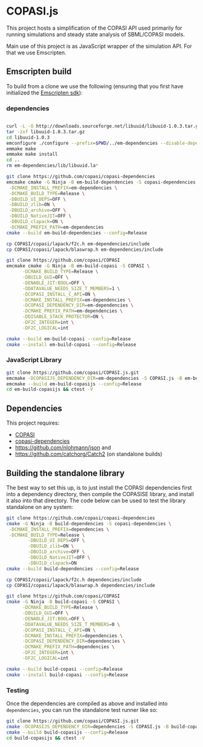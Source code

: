 # COPASI.js
This project hosts a simplification of the COPASI API used
primarily for running simulations and steady state analysis 
of SBML/COPASI models. 

Main use of this project is as JavaScript wrapper of the
simulation API. For that we use Emscripten. 

## Emscripten build
To build from a clone we use the following (ensuring that you first have initialized the [Emscripten sdk](https://emscripten.org/docs/getting_started/downloads.html)): 

### dependencies
```bash

curl -L -O http://downloads.sourceforge.net/libuuid/libuuid-1.0.3.tar.gz 
tar -zxf libuuid-1.0.3.tar.gz
cd libuuid-1.0.3
emconfigure ./configure --prefix=$PWD/../em-dependencies --disable-dependency-tracking --with-pic --enable-static=yes --enable-shared=no
emmake make
emmake make install
cd ..
rm em-dependencies/lib/libuuid.la*

git clone https://github.com/copasi/copasi-dependencies
emcmake cmake -G Ninja -B em-build-dependencies -S copasi-dependencies \
 -DCMAKE_INSTALL_PREFIX=em-dependencies \
 -DCMAKE_BUILD_TYPE=Release \
 -DBUILD_UI_DEPS=OFF \
 -DBUILD_zlib=ON \
 -DBUILD_archive=OFF \
 -DBUILD_NativeJIT=OFF \
 -DBUILD_clapack=ON \
 -DCMAKE_PREFIX_PATH=em-dependencies
cmake --build em-build-dependencies --config=Release

cp COPASI/copasi/lapack/f2c.h em-dependencies/include 
cp COPASI/copasi/lapack/blaswrap.h em-dependencies/include

git clone https://github.com/copasi/COPASI
emcmake cmake -G Ninja -B em-build-copasi -S COPASI \
      -DCMAKE_BUILD_TYPE=Release \
      -DBUILD_GUI=OFF \
      -DENABLE_JIT:BOOL=OFF \
      -DDATAVALUE_NEEDS_SIZE_T_MEMBERS=1 \
      -DCOPASI_INSTALL_C_API=ON \
      -DCMAKE_INSTALL_PREFIX=em-dependencies \
      -DCOPASI_DEPENDENCY_DIR=em-dependencies \
      -DCMAKE_PREFIX_PATH=em-dependencies \
      -DDISABLE_STACK_PROTECTOR=ON \
      -DF2C_INTEGER=int \
      -DF2C_LOGICAL=int

cmake --build em-build-copasi --config=Release
cmake --install em-build-copasi --config=Release
```

### JavaScript Library

```bash
git clone https://github.com/copasi/COPASI.js.git
emcmake -DCOPASIJS_DEPENDENCY_DIR=em-dependencies -S COPASI.js -B em-build-copasijs
emcmake --build em-build-copasijs --config=Release
cd em-build-copasijs && ctest -V

```

## Dependencies
This project requires: 

* [COPASI](https://github.com/copasi/COPASI)
* [copasi-dependencies](https://github.com/copasi/copasi-dependencies)
* <https://github.com/nlohmann/json> and
* <https://github.com/catchorg/Catch2> (on standalone builds)



## Building the standalone library
The best way to set this up, is to just install the COPASI dependencies first into a dependency directory, then compile the COPASISE library, and install it also into that directory. The code below can be used to test the library standalone on any system: 

```bash
git clone https://github.com/copasi/copasi-dependencies
cmake -G Ninja -B build-dependencies -S copasi-dependencies \
 -DCMAKE_INSTALL_PREFIX=dependencies \
 -DCMAKE_BUILD_TYPE=Release \
        -DBUILD_UI_DEPS=OFF \
        -DBUILD_zlib=ON \
        -DBUILD_archive=OFF \
        -DBUILD_NativeJIT=OFF \
        -DBUILD_clapack=ON
cmake --build build-dependencies --config=Release

cp COPASI/copasi/lapack/f2c.h dependencies/include 
cp COPASI/copasi/lapack/blaswrap.h dependencies/include

git clone https://github.com/copasi/COPASI
cmake -G Ninja -B build-copasi -S COPASI \
      -DCMAKE_BUILD_TYPE=Release \
      -DBUILD_GUI=OFF \
      -DENABLE_JIT:BOOL=OFF \
      -DDATAVALUE_NEEDS_SIZE_T_MEMBERS=0 \
      -DCOPASI_INSTALL_C_API=ON \
      -DCMAKE_INSTALL_PREFIX=dependencies \
      -DCOPASI_DEPENDENCY_DIR=dependencies \
      -DCMAKE_PREFIX_PATH=dependencies \
      -DF2C_INTEGER=int \
      -DF2C_LOGICAL=int

cmake --build build-copasi --config=Release
cmake --install build-copasi --config=Release
```

### Testing
Once the dependencies are compiled as above and installed into `dependencies`, you can
run the standalone test runner like so: 

```bash
git clone https://github.com/copasi/COPASI.js.git
cmake -DCOPASIJS_DEPENDENCY_DIR=dependencies -S COPASI.js -B build-copasijs
cmake --build build-copasijs --config=Release
cd build-copasijs && ctest -V
```

